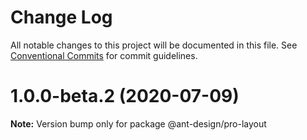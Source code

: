 # Change Log

All notable changes to this project will be documented in this file. See [Conventional Commits](https://conventionalcommits.org) for commit guidelines.

# 1.0.0-beta.2 (2020-07-09)

**Note:** Version bump only for package @ant-design/pro-layout
